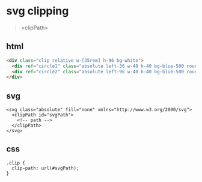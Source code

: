 # svg clipping

> \<clipPath>

## html

```html
<div class="clip relative w-[35rem] h-96 bg-white">
  <div ref="circle1" class="absolute left-36 w-40 h-40 bg-blue-500 rounded-full"></div>
  <div ref="circle2" class="absolute left-96 w-40 h-40 bg-blue-500 rounded-full"></div>
</div>
```

## svg

```
<svg class="absolute" fill="none" xmlns="http://www.w3.org/2000/svg">
  <clipPath id="svgPath">
    <!-- path -->
  </clipPath>
</svg>
```

## css

```
.clip {
  clip-path: url(#svgPath);
}
```
